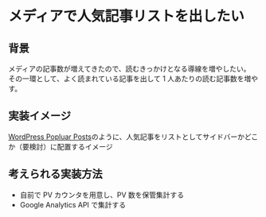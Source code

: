 # メディアで人気記事リストを出したい

## 背景

メディアの記事数が増えてきたので、読むきっかけとなる導線を増やしたい。  
その一環として、よく読まれている記事を出して 1 人あたりの読む記事数を増やす。

## 実装イメージ

[WordPress Popluar Posts](https://ja.wordpress.org/plugins/wordpress-popular-posts/)のように、人気記事をリストとしてサイドバーかどこか（要検討）に配置するイメージ

## 考えられる実装方法

- 自前で PV カウンタを用意し、PV 数を保管集計する
- Google Analytics API で集計する
